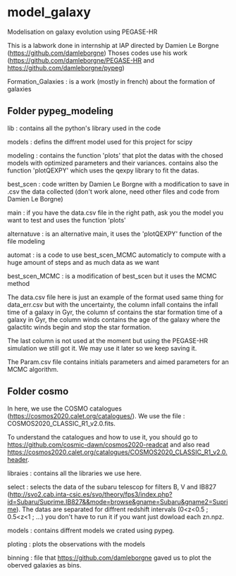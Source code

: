 # model_galaxy
Modelisation on galaxy evolution using PEGASE-HR

This is a labwork done in internship at IAP directed by Damien Le Borgne (https://github.com/damleborgne)
Thoses codes use his work (https://github.com/damleborgne/PEGASE-HR and https://github.com/damleborgne/pypeg)

Formation_Galaxies : is a work (mostly in french) about the formation of galaxies

## Folder pypeg_modeling

lib : contains all the python's library used in the code

models : defins the diffrent model used for this project for scipy

modeling : contains the function 'plots' that plot the datas with the chosed models with optimized
           parameters and their variances.
           contains also the function 'plotQEXPY' which uses the qexpy library to fit the datas.
           
best_scen : code written by Damien Le Borgne with a modification to save in .csv the data collected (don't work alone, need other files and code from Damien Le Borgne)

main : if you have the data.csv file in the right path, ask you the model you want to test
       and uses the function 'plots'
       
alternatuve : is an alternative main, it uses the 'plotQEXPY' function of the file modeling

automat : is a code to use best_scen_MCMC automaticly to compute with a huge amount of steps and as much data as we want

best_scen_MCMC : is a modification of best_scen but it uses the MCMC method
       
The data.csv file here is just an example of the format used same thing for data_err.csv but with the uncertainty,
the column infall contains the infall time of a galaxy in Gyr,
the column sf contains the star formation time of a galaxy in Gyr,
the column winds contains the age of the galaxy where the galactitc winds begin and stop the star formation.

The last column is not used at the moment but using the PEGASE-HR simulation we still got it. We may use it later so we keep saving it.

The Param.csv file contains initials parameters and aimed parameters for an MCMC algorithm.

## Folder cosmo

In here, we use the COSMO catalogues (https://cosmos2020.calet.org/catalogues/). We use the file : COSMOS2020_CLASSIC_R1_v2.0.fits.

To understand the catalogues and how to use it, you should go to https://github.com/cosmic-dawn/cosmos2020-readcat and also read https://cosmos2020.calet.org/catalogues/COSMOS2020_CLASSIC_R1_v2.0.header.

libraies : contains all the libraries we use here.

select : selects the data of the subaru telescop for filters B, V and IB827 (http://svo2.cab.inta-csic.es/svo/theory/fps3/index.php?id=Subaru/Suprime.IB827&&mode=browse&gname=Subaru&gname2=Suprime). The datas are separated for diffrent redshift intervals (0<z<0.5 ; 0.5<z<1 ; ...) you don't have to run it if you want just dowload each zn.npz.

models : contains diffrent models we crated using pypeg.

ploting : plots the observations with the models

binning : file that https://github.com/damleborgne gaved us to plot the oberved galaxies as bins.
